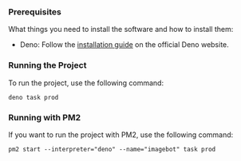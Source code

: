 ### Prerequisites

What things you need to install the software and how to install them:

- Deno: Follow the [installation guide](https://deno.land/#installation) on the official Deno website.

### Running the Project

To run the project, use the following command:

```
deno task prod
```

### Running with PM2

If you want to run the project with PM2, use the following command:

```
pm2 start --interpreter="deno" --name="imagebot" task prod
```
